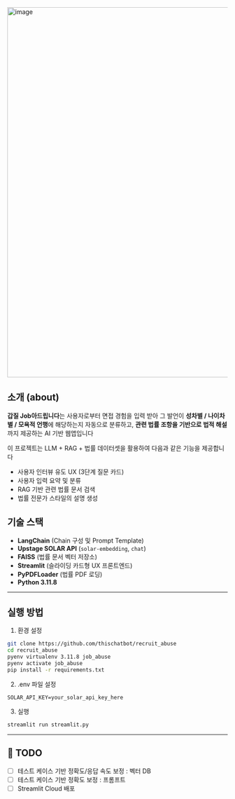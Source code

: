 <img width="726" height="845" alt="image" src="https://github.com/user-attachments/assets/c1266172-94d2-4bee-92b1-2dfea97548cd" />

## 소개 (about)

**갑질 Job아드립니다**는 사용자로부터 면접 경험을 입력 받아 그 발언이 **성차별 / 나이차별 / 모욕적 언행**에 해당하는지 자동으로 분류하고, **관련 법률 조항을 기반으로 법적 해설**까지 제공하는 AI 기반 웹앱입니다

이 프로젝트는 LLM + RAG + 법률 데이터셋을 활용하여 다음과 같은 기능을 제공합니다

- 사용자 인터뷰 유도 UX (3단계 질문 카드)
- 사용자 입력 요약 및 분류
- RAG 기반 관련 법률 문서 검색
- 법률 전문가 스타일의 설명 생성


## 기술 스택

- **LangChain** (Chain 구성 및 Prompt Template)
- **Upstage SOLAR API** (`solar-embedding`, `chat`)
- **FAISS** (법률 문서 벡터 저장소)
- **Streamlit** (슬라이딩 카드형 UX 프론트엔드)
- **PyPDFLoader** (법률 PDF 로딩)
- **Python 3.11.8** 

---

## 실행 방법

1. 환경 설정
```bash
git clone https://github.com/thischatbot/recruit_abuse
cd recruit_abuse
pyenv virtualenv 3.11.8 job_abuse
pyenv activate job_abuse
pip install -r requirements.txt
```
2. .env 파일 설정
```
SOLAR_API_KEY=your_solar_api_key_here
```

3. 실행
```bash
streamlit run streamlit.py
```

---

## 📌 TODO

- [ ] 테스트 케이스 기반 정확도/응답 속도 보정 : 벡터 DB
- [ ] 테스트 케이스 기반 정확도 보정 : 프롬프트
- [ ] Streamlit Cloud 배포

